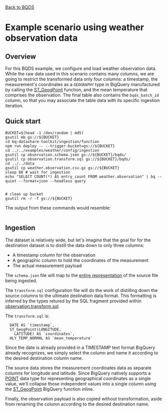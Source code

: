 [Back to BQDS](../../README.md)

# Example scenario using weather observation data

## Overview
For this BQDS example, we configure and load weather observation
data. While the raw data used in this scenario contains many columns,
we are going to restrict the transformed data only four columns: a
timestamp, the measurement's coordinates as a `GEOGRAPHY` type in
BigQuery manufactured by calling the
[ST_GeogPoint](https://cloud.google.com/bigquery/docs/reference/standard-sql/geography_functions#st_geogpoint)
function, and the mean temperature that comprises the observation. The
final table also contains the `bqds_batch_id` column, so that you may
associate the table data with its specific ingestion iteration.


## Quick start

```
BUCKET=$(head -1 /dev/random | md5)
gsutil mb gs://${BUCKET}
cd bq-datashare-toolkit/ingestion/function
npm run deploy -- --trigger-bucket=gs://${BUCKET}
cd ../../examples/weather/config/ingestion
gsutil cp observation.schema.json gs://${BUCKET}/bqds/
gsutil cp observation.transform.sql gs://${BUCKET}/bqds/
cd ../../data
gsutil cp weather.observation.csv.gz gs://${BUCKET}
sleep 60 # wait for ingestion
echo "SELECT COUNT(*) AS entry_count FROM weather.observation" | bq --quiet --format=json --headless query


# clean up bucket
gsutil rm -r -f gs://${BUCKET}

```

The output from these commands would resemble:

```

```

## Ingestion

The dataset is relatively wide, but let's imagine that the goal for
for the destination dataset  is to distill the data down to only three
columns:

* A timestamp column for the observation
* A geographic column to hold the coordinates of the measurement
* The actual measurement payload

The `schema.json` file will map to the
[entire representation](config/ingestion/observation.schema.json) of
the source file being ingested.

The `transform.sql` configuration file will do the work of distilling
down the source columns to the ultimate destination data format. This
formatting is inferred by the types retured by the SQL fragment
provided within [observation.transform.sql](config/ingestion/observation.transform.sql).

The `transform.sql` is:

```
  DATE AS `timestamp`,
  ST_GeogPoint(LONGITUDE,
    LATITUDE) AS `coordinates`,
  HLY_TEMP_NORMAL AS `mean_temperature`
```

Since the date is already provided in a TIMESTAMP text format BigQuery
already recognizes, we simply select the column and name it according
to the desired destination column name.

The source data stores the measurement coordinates data as separate
columns for longitude and latitude. Since BigQuery natively supports a
[POINT](https://cloud.google.com/bigquery/docs/gis-data) data type for representing geographical coordinates as a single
value, we'll collapse those independent values into a single column
using the [ST_GeogPoint](https://cloud.google.com/bigquery/docs/reference/standard-sql/geography_functions#st_geogpoint) BigQuery function inline.

Finally, the observation payload is also copied without
transformation, aside from renaming the column according to the desired
destination name.

